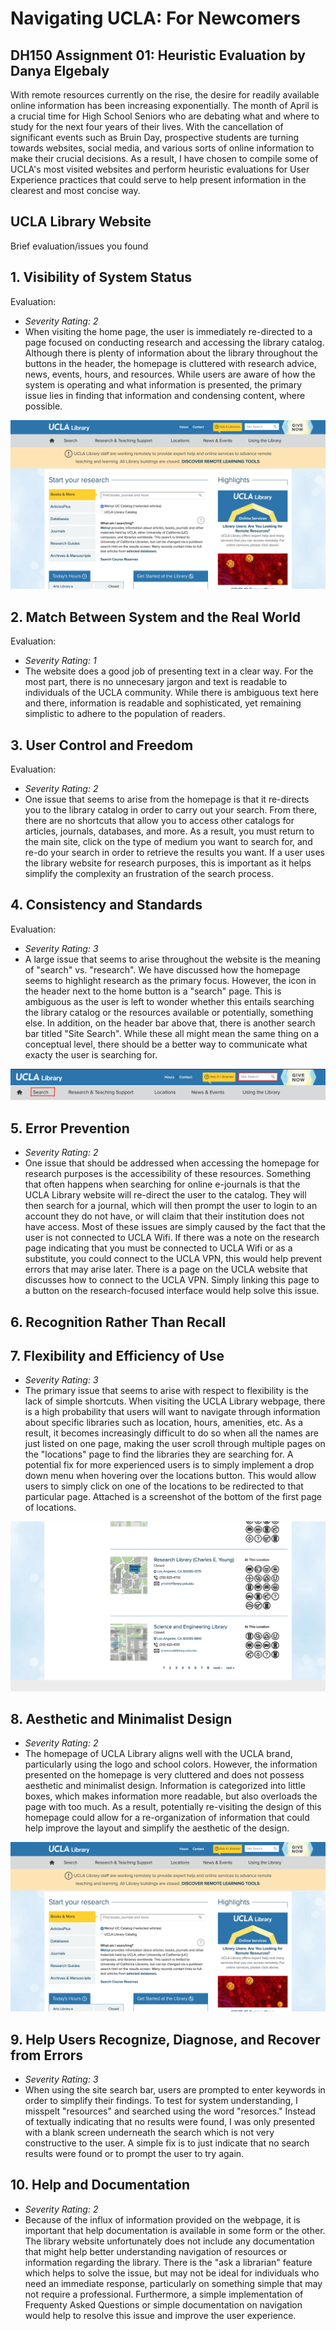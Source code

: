 # Navigating UCLA: For Newcomers

## DH150 Assignment 01: Heuristic Evaluation by Danya Elgebaly

With remote resources currently on the rise, the desire for readily available online information has been increasing exponentially. The month of April is a crucial time for High School Seniors who are debating what and where to study for the next four years of their lives. With the cancellation of significant events such as Bruin Day, prospective students are turning towards websites, social media, and various sorts of online information to make their crucial decisions. As a result, I have chosen to compile some of UCLA's most visited websites and perform heuristic evaluations for User Experience practices that could serve to help present information in the clearest and most concise way.

## UCLA Library Website

Brief evaluation/issues you found

## 1. Visibility of System Status

Evaluation:
- _Severity Rating: 2_ 
- When visiting the home page, the user is immediately re-directed to a page focused on conducting research and accessing the library catalog. Although there is plenty of information about the library throughout the buttons in the header, the homepage is cluttered with research advice, news, events, hours, and resources. While users are aware of how the system is operating and what information is presented, the primary issue lies in finding that information and condensing content, where possible.

![Library Homepage](Lib-HomePage.png)


## 2. Match Between System and the Real World
Evaluation:
- _Severity Rating: 1_ 
- The website does a good job of presenting text in a clear way. For the most part, there is no unnecesary jargon and text is readable to individuals of the UCLA community. While there is ambiguous text here and there, information is readable and sophisticated, yet remaining simplistic to adhere to the population of readers.

## 3. User Control and Freedom
Evaluation:
- _Severity Rating: 2_
- One issue that seems to arise from the homepage is that it re-directs you to the library catalog in order to carry out your search. From there, there are no shortcuts that allow you to access other catalogs for articles, journals, databases, and more. As a result, you must return to the main site, click on the type of medium you want to search for, and re-do your search in order to retrieve the results you want. If a user uses the library website for research purposes, this is important as it helps simplify the complexity an frustration of the search process.


## 4. Consistency and Standards
Evaluation:
- _Severity Rating: 3_
- A large issue that seems to arise throughout the website is the meaning of "search" vs. "research". We have discussed how the homepage seems to highlight research as the primary focus. However, the icon in the header next to the home button is a "search" page. This is ambiguous as the user is left to wonder whether this entails searching the library catalog or the resources available or potentially, something else. In addition, on the header bar above that, there is another search bar titled "Site Search". While these all might mean the same thing on a conceptual level, there should be a better way to communicate what exacty the user is searching for. 

![Search Issue2](Search-Issue.png)


## 5. Error Prevention
- _Severity Rating: 2_
- One issue that should be addressed when accessing the homepage for research purposes is the accessibility of these resources. Something that often happens when searching for online e-journals is that the UCLA Library website will re-direct the user to the catalog. They will then search for a journal, which will then prompt the user to login to an account they do not have, or will claim that their institution does not have access. Most of these issues are simply caused by the fact that the user is not connected to UCLA Wifi. If there was a note on the research page indicating that you must be connected to UCLA Wifi or as a substitute, you could connect to the UCLA VPN, this would help prevent errors that may arise later. There is a page on the UCLA website that discusses how to connect to the UCLA VPN. Simply linking this page to a button on the research-focused interface would help solve this issue. 

## 6. Recognition Rather Than Recall


## 7. Flexibility and Efficiency of Use
- _Severity Rating: 3_
- The primary issue that seems to arise with respect to flexibility is the lack of simple shortcuts. When visiting the UCLA Library webpage, there is a high probability that users will want to navigate through information about specific libraries such as location, hours, amenities, etc. As a result, it becomes increasingly difficult to do so when all the names are just listed on one page, making the user scroll through multiple pages on the "locations" page to find the libraries they are searching for. A potential fix for more experienced users is to simply implement a drop down menu when hovering over the locations button. This would allow users to simply click on one of the locations to be redirected to that particular page. Attached is a screenshot of the bottom of the first page of locations.

![Locations Issue](Locations-Issue.png)

## 8. Aesthetic and Minimalist Design
- _Severity Rating: 2_
- The homepage of UCLA Library aligns well with the UCLA brand, particularly using the logo and school colors. However, the information presented on the homepage is very cluttered and does not possess aesthetic and minimalist design. Information is categorized into little boxes, which makes information more readable, but also overloads the page with too much. As a result, potentially re-visiting the design of this homepage could allow for a re-organization of information that could help improve the layout and simplify the aesthetic of the design.  

![Library Homepage](Lib-HomePage.png)

## 9. Help Users Recognize, Diagnose, and Recover from Errors
- _Severity Rating: 3_
- When using the site search bar, users are prompted to enter keywords in order to simplify their findings. To test for system understanding, I misspelt "resources" and searched using the word "resorces." Instead of textually indicating that no results were found, I was only presented with a blank screen underneath the search which is not very constructive to the user. A simple fix is to just indicate that no search results were found or to prompt the user to try again.




## 10. Help and Documentation
- _Severity Rating: 2_
- Because of the influx of information provided on the webpage, it is important that help documentation is available in some form or the other. The library website unfortunately does not include any documentation that might help better understanding navigation of resources or information regarding the library. There is the "ask a librarian" feature which helps to solve the issue, but may not be ideal for individuals who need an immediate response, particularly on something simple that may not require a professional. Furthermore, a simple implementation of Frequenty Asked Questions or simple documentation on navigation would help to resolve this issue and improve the user experience. 
